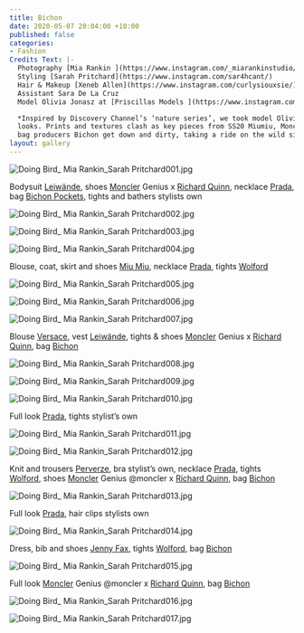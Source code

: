 ```yaml
---
title: Bichon
date: 2020-05-07 20:04:00 +10:00
published: false
categories:
- Fashion
Credits Text: |-
  Photography [Mia Rankin ](https://www.instagram.com/_miarankinstudio/)
  Styling [Sarah Pritchard](https://www.instagram.com/sar4hcant/)
  Hair & Makeup [Xeneb Allen](https://www.instagram.com/curlysiouxsie/) using products by [Kevin Murphy](https://www.instagram.com/kevin.murphy/)
  Assistant Sara De La Cruz
  Model Olivia Jonasz at [Priscillas Models ](https://www.instagram.com/priscillasmodels/)

  *Inspired by Discovery Channel’s ‘nature series’, we took model Olivia into the jungle and styled her in some fierce
  looks. Prints and textures clash as key pieces from SS20 Miumiu, Moncler Genius x Richard Quinn & sustainable
  bag producers Bichon get down and dirty, taking a ride on the wild side.*
layout: gallery
---
```


![Doing Bird_ Mia Rankin_Sarah Pritchard001.jpg](/uploads/Doing%20Bird_%20Mia%20Rankin_Sarah%20Pritchard001.jpg)

Bodysuit [Leiwände](https://www.instagram.com/leinwande_official/), shoes [Moncler](https://www.instagram.com/moncler/) Genius x [Richard Quinn](https://www.instagram.com/richardquinn/), necklace [Prada](https://www.instagram.com/prada/), bag [Bichon Pockets](https://www.instagram.com/bichon_pockets/), tights and bathers stylists own

![Doing Bird_ Mia Rankin_Sarah Pritchard002.jpg](/uploads/Doing%20Bird_%20Mia%20Rankin_Sarah%20Pritchard002.jpg)

![Doing Bird_ Mia Rankin_Sarah Pritchard003.jpg](/uploads/Doing%20Bird_%20Mia%20Rankin_Sarah%20Pritchard003.jpg) 

![Doing Bird_ Mia Rankin_Sarah Pritchard004.jpg](/uploads/Doing%20Bird_%20Mia%20Rankin_Sarah%20Pritchard004.jpg)

Blouse, coat, skirt and shoes [Miu Miu](https://www.instagram.com/miumiu/), necklace [Prada](https://www.instagram.com/prada/), tights [Wolford](https://www.instagram.com/wolford/)

![Doing Bird_ Mia Rankin_Sarah Pritchard005.jpg](/uploads/Doing%20Bird_%20Mia%20Rankin_Sarah%20Pritchard005.jpg)

![Doing Bird_ Mia Rankin_Sarah Pritchard006.jpg](/uploads/Doing%20Bird_%20Mia%20Rankin_Sarah%20Pritchard006.jpg)

![Doing Bird_ Mia Rankin_Sarah Pritchard007.jpg](/uploads/Doing%20Bird_%20Mia%20Rankin_Sarah%20Pritchard007.jpg)

Blouse [Versace](https://www.instagram.com/versace/), vest [Leiwände](https://www.instagram.com/leinwande_official/), tights & shoes [Moncler](https://www.instagram.com/moncler/) Genius x [Richard Quinn](https://www.instagram.com/richardquinn/), bag [Bichon](https://www.instagram.com/bichon_pockets/)

![Doing Bird_ Mia Rankin_Sarah Pritchard008.jpg](/uploads/Doing%20Bird_%20Mia%20Rankin_Sarah%20Pritchard008.jpg)

![Doing Bird_ Mia Rankin_Sarah Pritchard009.jpg](/uploads/Doing%20Bird_%20Mia%20Rankin_Sarah%20Pritchard009.jpg)

![Doing Bird_ Mia Rankin_Sarah Pritchard010.jpg](/uploads/Doing%20Bird_%20Mia%20Rankin_Sarah%20Pritchard010.jpg)

Full look [Prada](https://www.instagram.com/prada/), tights stylist’s own

![Doing Bird_ Mia Rankin_Sarah Pritchard011.jpg](/uploads/Doing%20Bird_%20Mia%20Rankin_Sarah%20Pritchard011.jpg)

![Doing Bird_ Mia Rankin_Sarah Pritchard012.jpg](/uploads/Doing%20Bird_%20Mia%20Rankin_Sarah%20Pritchard012.jpg)

Knit and trousers [Perverze](https://www.instagram.com/perverze_official/), bra stylist’s own, necklace [Prada](https://www.instagram.com/prada/), tights
[Wolford](https://www.instagram.com/wolford/), shoes [Moncler](https://www.instagram.com/moncler/) Genius @moncler x [Richard Quinn](https://www.instagram.com/richardquinn/), bag [Bichon ](https://www.instagram.com/bichon_pockets/)

![Doing Bird_ Mia Rankin_Sarah Pritchard013.jpg](/uploads/Doing%20Bird_%20Mia%20Rankin_Sarah%20Pritchard013.jpg)

Full look [Prada](https://www.instagram.com/prada/), hair clips stylists own

![Doing Bird_ Mia Rankin_Sarah Pritchard014.jpg](/uploads/Doing%20Bird_%20Mia%20Rankin_Sarah%20Pritchard014.jpg)

Dress, bib and shoes [Jenny Fax](https://www.instagram.com/jennyfax.official/), tights [Wolford](https://www.instagram.com/wolford/), bag [Bichon](https://www.instagram.com/bichon_pockets/)

![Doing Bird_ Mia Rankin_Sarah Pritchard015.jpg](/uploads/Doing%20Bird_%20Mia%20Rankin_Sarah%20Pritchard015.jpg)

Full look [Moncler](https://www.instagram.com/moncler/) Genius @moncler x [Richard Quinn](https://www.instagram.com/richardquinn/), bag [Bichon](https://www.instagram.com/bichon_pockets/) 

![Doing Bird_ Mia Rankin_Sarah Pritchard016.jpg](/uploads/Doing%20Bird_%20Mia%20Rankin_Sarah%20Pritchard016.jpg)

![Doing Bird_ Mia Rankin_Sarah Pritchard017.jpg](/uploads/Doing%20Bird_%20Mia%20Rankin_Sarah%20Pritchard017.jpg)

